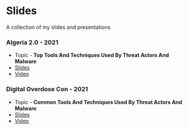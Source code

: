# Slides
A collection of my slides and presentations

### Algeria 2.0 - 2021
* Topic - **Top Tools And Techniques Used By Threat Actors And Malware**
* [Slides](https://github.com/nasbench/Slides/blob/main/Top%20Tools%20And%20Techniques%20Used%20By%20Threat%20Actors%20And%20Malware%20(Algeria%202.0%20Summit).pdf)
* [Video](https://www.youtube.com/watch?v=DgdyawrNBzA&ab_channel=Algeria2.0)

### Digital Overdose Con - 2021
* Topic - **Common Tools And Techniques Used By Threat Actors And Malware**
* [Slides](https://github.com/nasbench/Slides/raw/main/Common%20Tools%20And%20Techniques%20Used%20By%20Threat%20Actors%20(Digital%20Overdose).pdf)
* [Video](https://www.youtube.com/watch?v=YVMgHsvJ1_Y)
